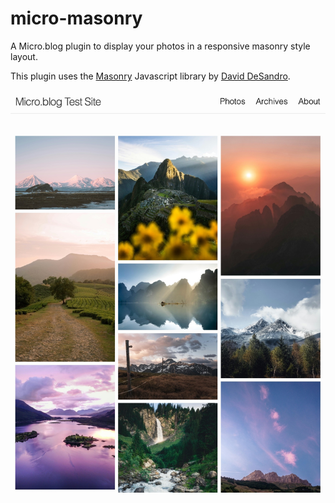 # micro-masonry

A Micro.blog plugin to display your photos in a responsive masonry style layout.

This plugin uses the [Masonry](https://masonry.desandro.com/) Javascript library by [David DeSandro](https://github.com/desandro).

![](/docs/example.jpg)